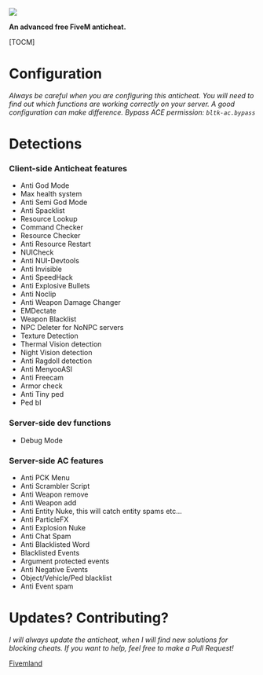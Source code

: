 ![](https://cdn.discordapp.com/attachments/908718009231757313/988390133520822272/baaaa.png)

**An advanced free FiveM anticheat.**

[TOCM]

# Configuration

_Always be careful when you are configuring this anticheat. You will need to find out which functions are working correctly on your server. A good configuration can make difference. Bypass ACE permission: `bltk-ac.bypass`_

# Detections

### Client-side Anticheat features

- Anti God Mode
- Max health system
- Anti Semi God Mode
- Anti Spacklist
- Resource Lookup
- Command Checker
- Resource Checker
- Anti Resource Restart
- NUICheck
- Anti NUI-Devtools
- Anti Invisible
- Anti SpeedHack
- Anti Explosive Bullets
- Anti Noclip
- Anti Weapon Damage Changer
- EMDectate
- Weapon Blacklist
- NPC Deleter for NoNPC servers
- Texture Detection
- Thermal Vision detection
- Night Vision detection
- Anti Ragdoll detection
- Anti MenyooASI
- Anti Freecam
- Armor check
- Anti Tiny ped
- Ped bl

### Server-side dev functions

- Debug Mode

### Server-side AC features

- Anti PCK Menu
- Anti Scrambler Script
- Anti Weapon remove
- Anti Weapon add
- Anti Entity Nuke, this will catch entity spams etc...
- Anti ParticleFX
- Anti Explosion Nuke
- Anti Chat Spam
- Anti Blacklisted Word
- Blacklisted Events
- Argument protected events
- Anti Negative Events
- Object/Vehicle/Ped blacklist
- Anti Event spam

# Updates? Contributing?

_I will always update the anticheat, when I will find new solutions for blocking cheats. If you want to help, feel free to make a Pull Request!_

[Fivemland](https://discord.gg/Zdaqj5EM5Z)
